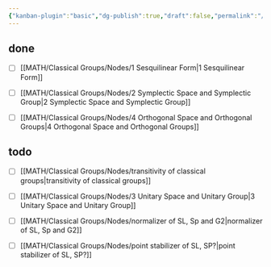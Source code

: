```yaml
---
{"kanban-plugin":"basic","dg-publish":true,"draft":false,"permalink":"/MATH/Classical Groups/Classical Groups看板/","dgPassFrontmatter":true}
---
```



## done

- [ ] [[MATH/Classical Groups/Nodes/1 Sesquilinear Form\|1 Sesquilinear Form]]
- [ ] [[MATH/Classical Groups/Nodes/2 Symplectic Space and Symplectic Group\|2 Symplectic Space and Symplectic Group]]
- [ ] [[MATH/Classical Groups/Nodes/4 Orthogonal Space and Orthogonal Groups\|4 Orthogonal Space and Orthogonal Groups]]


## todo

- [ ] [[MATH/Classical Groups/Nodes/transitivity of classical groups\|transitivity of classical groups]]
- [ ] [[MATH/Classical Groups/Nodes/3 Unitary Space and Unitary Group\|3 Unitary Space and Unitary Group]]
- [ ] [[MATH/Classical Groups/Nodes/normalizer of SL, Sp and G2\|normalizer of SL, Sp and G2]]
- [ ] [[MATH/Classical Groups/Nodes/point stabilizer of SL, SP?\|point stabilizer of SL, SP?]]





